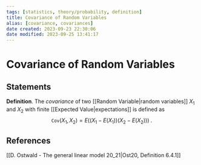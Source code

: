 ```yaml
---
tags: [statistics, theory/probability, definition]
title: Covariance of Random Variables
alias: [covariance, covariances]
date created: 2023-09-23 22:30:06
date modified: 2023-09-25 13:41:17
---
```


# Covariance of Random Variables

## Statements

**Definition**. The _covariance_ of two [[Random Variable|random variables]] $X_1$ and $X_2$ with finite [[Expected Value|expectations]] is defined as
$$
\texttt{Cov}(X_{1},X_2)= E ((X_1 − E(X_1))(X_2 − E(X_2)))\;.
$$

## References

[[D. Ostwald - The general linear model 20_21|Ost20, Definition 6.4.1]]